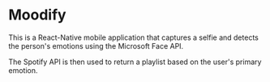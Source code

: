 # Moodify

This is a React-Native mobile application that captures a selfie and detects the person's emotions using the Microsoft Face API. 

The Spotify API is then used to return a playlist based on the user's primary emotion.
